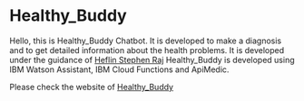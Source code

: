 # Healthy_Buddy
Hello, this is Healthy_Buddy Chatbot. It is developed to make a diagnosis and to get detailed information about the health problems.
It is developed under the guidance of [Heflin Stephen Raj](github.com/heflinstephenraj)
Healthy_Buddy is developed using IBM Watson Assistant, IBM Cloud Functions and ApiMedic.

Please check the website of [Healthy_Buddy](https://sites.google.com/view/healthybuddy/home)
